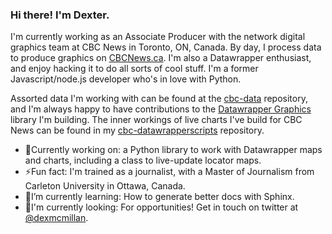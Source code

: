 ### Hi there! I'm Dexter.

I'm currently working as an Associate Producer with the network digital graphics team at CBC News in Toronto, ON, Canada. By day, I process data to produce graphics on [CBCNews.ca](https://www.cbc.ca/news?). I'm also a Datawrapper enthusiast, and enjoy hacking it to do all sorts of cool stuff. I'm a former Javascript/node.js developer who's in love with Python.

Assorted data I'm working with can be found at the [cbc-data](https://github.com/dexmcmillan/cbc-data) repository, and I'm always happy to have contributions to the [Datawrapper Graphics](https://github.com/dexmcmillan/datawrappergraphics) library I'm building. The inner workings of live charts I've build for CBC News can be found in my [cbc-datawrapperscripts](https://github.com/dexmcmillan/cbc-datawrapperscripts) repository.

- 📝Currently working on: a Python library to work with Datawrapper maps and charts, including a class to live-update locator maps.
- ⚡Fun fact: I'm trained as a journalist, with a Master of Journalism from Carleton University in Ottawa, Canada.
- 🌱I’m currently learning: How to generate better docs with Sphinx.
- 🏢I'm currently looking: For opportunities! Get in touch on twitter at [@dexmcmillan](https://twitter.com/dexmcmillan).
